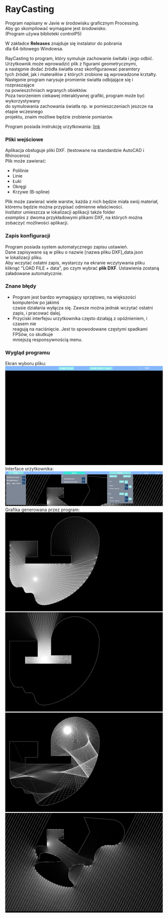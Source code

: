 # RayCasting
Program napisany w Javie w środowisku graficznym Processing.  
Aby go skompilować wymagane jest środowisko.  
(Program używa biblioteki controlP5)  
  
W zakładce **Releases** znajduje się instalator do pobrania  
dla 64-bitowego Windowsa.  
  
RayCasting to program, który symuluje zachowanie świtała i jego odbić.  
Urzytkownik może wprowadzić plik z figurami geometrycznymi,  
a następnie dodać źródła światła oraz skonfiguraować paramtery  
tych źródeł, jak i materaiłów z których zrobione są wprowadzone krztałty.  
Następnie program narysuje promienie światła odbijające się i rozpraszające  
na powieszchniach wgranych obiektów.  
Poza tworzeniem ciekawej interaktywnej grafiki, program może być wykorzystywany  
do symulowania zachowania światła np. w pomieszczeniach jeszcze na etapie wczesnego  
projektu, znaim możliwe będzie zrobienie pomiarów.  
  
Program posiada instrukcję urzytkowania: [link](https://user.infa8lo.pl/3c1/nowacki/private/help.html)  

### Pliki wejściowe
Aplikacja obsługuje pliki DXF. (testowane na standardzie AutoCAD i Rhinoceros)  
Plik może zawierać:
* Polilinie  
* Linie  
* Łuki  
* Okręgi  
* Krzywe (B-spline)  
  
Plik może zawierać wiele warstw, każda z nich będzie miała swój materiał,  
któremu będzie można przypisać odmienne właściwości.  
Instlator umieszcza w lokalizacji aplikacji także folder  
*examples* z dwoma przykładowymi plikami DXF, na których można  
zobaczyć możliwości aplikacji.  
  
### Zapis konfiguracji
Program posiada system automatycznego zapisu ustawień.  
Dane zapisywane są w pliku o nazwie [nazwa pliku DXF]_data.json  
w lokalizacji pliku.  
Aby wczytać ostatni zapis, wystarczy na ekranie wczytywania pliku  
kliknąć "LOAD FILE + data", po czym wybrać **plik DXF**. Ustawienia zostaną  
załadowane automatycznie.  
  
### Znane błędy
* Program jest bardzo wymagający sprzętowo, na większości komputerów po jakimś  
czasie działania wyłącza się. Zawsze można jednak wczytać ostatni zapis, i pracować dalej.  
* Przyciski interfejsu urzytkownika często działają z opóźnieniem, i czasem nie  
reagują na naciśnięcie. Jest to spowodowane częstymi spadkami FPSów, co skutkuje  
mniejszą responsywnością menu.  
  
### Wygląd programu
Ekran wyboru pliku:  
![](GFX/001.PNG)  
Interface urzytkownika:  
![](GFX/007.PNG)  
Grafika generowana przez program:  
![](GFX/003.PNG)  
![](GFX/004.PNG)  
![](GFX/005.PNG)  
![](GFX/006.PNG)  
